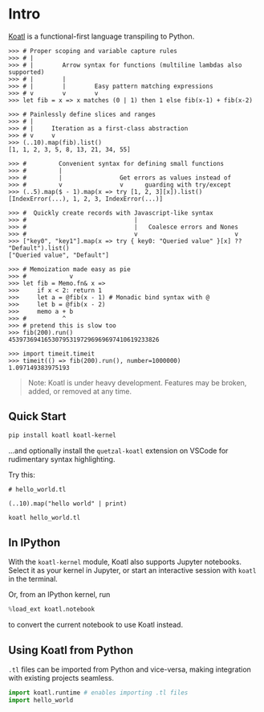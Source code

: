 # Intro

[Koatl](https://github.com/skkestrel/koatl) is a functional-first language transpiling to Python.

```koatl
>>> # Proper scoping and variable capture rules
>>> # |
>>> # |        Arrow syntax for functions (multiline lambdas also supported)
>>> # |        |
>>> # |        |        Easy pattern matching expressions
>>> # v        v        v
>>> let fib = x => x matches (0 | 1) then 1 else fib(x-1) + fib(x-2)

>>> # Painlessly define slices and ranges
>>> # |
>>> # |     Iteration as a first-class abstraction
>>> # v     v
>>> (..10).map(fib).list()
[1, 1, 2, 3, 5, 8, 13, 21, 34, 55]

>>> #         Convenient syntax for defining small functions
>>> #         |
>>> #         |                Get errors as values instead of
>>> #         v                v      guarding with try/except
>>> (..5).map($ - 1).map(x => try [1, 2, 3][x]).list()
[IndexError(...), 1, 2, 3, IndexError(...)]

>>> #  Quickly create records with Javascript-like syntax
>>> #                              |
>>> #                              |   Coalesce errors and Nones
>>> #                              v                           v
>>> ["key0", "key1"].map(x => try { key0: "Queried value" }[x] ?? "Default").list()
["Queried value", "Default"]

>>> # Memoization made easy as pie
>>> #            v
>>> let fib = Memo.fn& x =>
>>>     if x < 2: return 1
>>>     let a = @fib(x - 1) # Monadic bind syntax with @
>>>     let b = @fib(x - 2)
>>>     memo a + b
>>> #          ^
>>> # pretend this is slow too
>>> fib(200).run()
453973694165307953197296969697410619233826

>>> import timeit.timeit
>>> timeit(() => fib(200).run(), number=1000000)
1.097149383975193
```

> Note: Koatl is under heavy development. Features may be broken, added, or removed at any time.

## Quick Start

```bash
pip install koatl koatl-kernel
```

...and optionally install the `quetzal-koatl` extension on VSCode for rudimentary syntax highlighting.

Try this:

```koatl
# hello_world.tl

(..10).map("hello world" | print)
```

```bash
koatl hello_world.tl
```

## In IPython

With the `koatl-kernel` module, Koatl also supports Jupyter notebooks.
Select it as your kernel in Jupyter, or start an interactive session with `koatl` in the terminal.

Or, from an IPython kernel, run

```python
%load_ext koatl.notebook
```

to convert the current notebook to use Koatl instead.

## Using Koatl from Python

`.tl` files can be imported from Python and vice-versa, making integration with existing projects seamless.

```python
import koatl.runtime # enables importing .tl files
import hello_world
```
